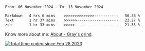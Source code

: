 <!--START_SECTION:waka-->

```txt
From: 06 November 2024 - To: 13 November 2024

Markdown   4 hrs 6 mins    >>>>>>>>>>>>>>-----------   56.38 %
Text       1 hr 37 mins    >>>>>>-------------------   22.27 %
zsh        1 hr 33 mins    >>>>>--------------------   21.35 %
```

<!--END_SECTION:waka-->

<!-- [![grayxu's github stats](https://github-readme-stats.vercel.app/api?username=grayxu&count_private=true&show_icons=true)](https://github.com/grayxu) -->

Know more about me: [About - Gray's grind](https://www.grayxu.cn/).
<p align="left">
  <a href="https://wakatime.com/@c69eb31e-43a1-463f-8968-c3449e386f57"><img src="https://wakatime.com/badge/user/c69eb31e-43a1-463f-8968-c3449e386f57.svg" title="Total time coded since Feb 28 2023" /></a>
</p>

